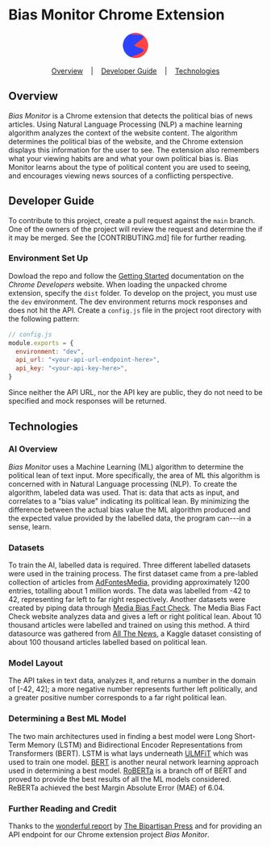 # Bias Monitor Chrome Extension
<p align="center">
    <a href="https://github.com/Alex0Blackwell/bias-monitor">
        <img src="./dist/imgs/128.png" width="50px">
    </a>
</p>

<p align="center">
  <a href="#overview">Overview</a>
  &nbsp;&nbsp;&nbsp;|&nbsp;&nbsp;&nbsp;
  <a href="#developer-guide">Developer Guide</a>
  &nbsp;&nbsp;&nbsp;|&nbsp;&nbsp;&nbsp;
  <a href="#technologies">Technologies</a>
</p>

## Overview
*Bias Monitor* is a Chrome extension that detects the political bias of news articles. Using Natural Language Processing (NLP) a machine
learning algorithm analyzes the context of the website content. The
algorithm determines the political bias of the website, and the
Chrome extension displays this information for the user to see.
    The extension also remembers what your viewing habits are and
what your own political bias is. Bias Monitor learns about the
type of political content you are used to seeing, and encourages
viewing news sources of a conflicting perspective.

## Developer Guide
To contribute to this project, create a pull request against the
`main` branch. One of the owners of the project will review the
request and determine the if it may be merged. See the
[CONTRIBUTING.md] file for further reading.

### Environment Set Up
Dowload the repo and follow the
[Getting Started](https://developer.chrome.com/docs/extensions/mv3/getstarted/)
documentation on the *Chrome Developers* website.
When loading the unpacked chrome extension, specify the `dist`
folder. To develop on the project, you must use the `dev`
environment. The dev environment returns mock responses and does
not hit the API. Create a `config.js` file in the project
root directory with the following pattern:
```js
// config.js
module.exports = {
  environment: "dev",
  api_url: "<your-api-url-endpoint-here>",
  api_key: "<your-api-key-here>",
}
```
Since neither the API URL, nor the API key are public, they
do not need to be specified and mock responses will be returned.

## Technologies
### AI Overview
*Bias Monitor* uses a Machine Learning (ML) algorithm to determine
the political lean of text input. More specifically, the area of
ML this algorithm is concerned with in Natural Language processing
(NLP). To create the algorithm, labeled data was used. That is:
data that acts as input, and correlates to a "bias value" indicating
its political lean. By minimizing the difference between the actual
bias value the ML algorithm produced and the expected value provided
by the labelled data, the program can---in a sense, learn.

### Datasets
To train the AI, labelled data is required. Three different labelled
datasets were used in the training process. The first dataset came
from a pre-labled collection of articles from
[AdFontesMedia](https://adfontesmedia.com/), providing approximately
1200 entries, totalling about 1 million words. The data was labelled
from -42 to 42, representing far left to far right respectively.
    Another datasets were created by piping data through
[Media Bias Fact Check](https://mediabiasfactcheck.com/).
The Media Bias Fact Check website analyzes data and gives a left
or right political lean. About 10 thousand articles were labelled
and trained on using this method.
    A third datasource was gathered from
[All The News](https://www.kaggle.com/snapcrack/all-the-news),
a Kaggle dataset consisting of about 100 thousand articles
labelled based on political lean.

### Model Layout
The API takes in text data, analyzes it, and returns a number in
the domain of [-42, 42]; a more negative number represents further
left politically, and a greater positive number corresponds to a
far right political lean.

### Determining a Best ML Model
The two main architectures used in finding a best model were
Long Short-Term Memory (LSTM) and Bidirectional Encoder
Representations from Transformers (BERT). LSTM is what lays
underneath
[ULMFiT](https://docs.fast.ai/tutorial.text.html#The-ULMFiT-approach)
which was used to train one model.
[BERT](https://github.com/google-research/bert) is another neural
network learning approach used in determining a best model.
[RoBERTa](https://pytorch.org/hub/pytorch_fairseq_roberta/)
is a branch off of BERT and proved to provide the best
results of all the ML models considered.
    ReBERTa achieved the best Margin Absolute Error (MAE) of
6.04.

### Further Reading and Credit
Thanks to the [wonderful report](https://www.thebipartisanpress.com/politics/calculating-political-bias-and-fighting-partisanship-with-ai/)
by [The Bipartisan Press](https://www.thebipartisanpress.com/)
and for providing an API endpoint for our Chrome extension
project *Bias Monitor*.
